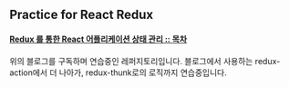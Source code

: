 ## Practice for React Redux

#### [Redux 를 통한 React 어플리케이션 상태 관리 :: 목차](https://velopert.com/3365)
위의 블로그를 구독하며 연습중인 레퍼지토리입니다. 블로그에서 사용하는 redux-action에서 더 나아가, redux-thunk로의 로직까지 연습중입니다.